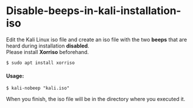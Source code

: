 # Disable-beeps-in-kali-installation-iso
Edit the Kali Linux iso file and create an iso file with the two **beeps** that are heard during installation **disabled**.
<br>
Please install **Xorriso** beforehand.
```
$ sudo apt install xorriso
```

#### Usage: 

```
$ kali-nobeep "kali.iso"
```

When you finish, the iso file will be in the directory where you executed it.
